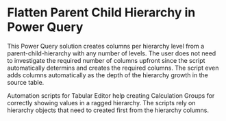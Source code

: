 # Flatten Parent Child Hierarchy in Power Query
This Power Query solution creates columns per hierarchy level from a parent-child-hierarchy with any number of levels. 
The user does not need to investigate the required number of columns upfront since the script automatically determins and creates the required columns.
The script even adds columns automatically as the depth of the hierarchy growth in the source table.

Automation scripts for Tabular Editor help creating Calculation Groups for correctly showing values in a ragged hierarchy. The scripts rely on hierarchy objects that need to created first from the hierarchy columns.

